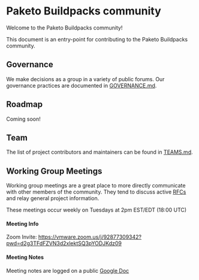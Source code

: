 # Paketo Buildpacks community

Welcome to the Paketo Buildpacks community!

This document is an entry-point for contributing to the Paketo Buildpacks community.

## Governance
We make decisions as a group in a variety of public forums. Our governance practices are documented in [GOVERNANCE.md](GOVERNANCE.md).



## Roadmap
Coming soon!



## Team
The list of project contributors and maintainers can be found in [TEAMS.md](TEAMS.md).



## Working Group Meetings

Working group meetings are a great place to more directly communicate with other members of the community. They tend to discuss active [RFCs](https://github.com/paketo-buildpacks/rfcs) and relay general project information.

These meetings occur weekly on Tuesdays at 2pm EST/EDT (18:00 UTC)

#### Meeting Info

Zoom Invite: https://vmware.zoom.us/j/92877309342?pwd=d2g3TFdFZVN3d2xlektSQ3pYODJKdz09

#### Meeting Notes

Meeting notes are logged on a public [Google Doc](https://docs.google.com/document/d/1V1jtZmjpivMsWdoYOrGlaK4exoIezn2r4Lf3XcPxduQ/view)

